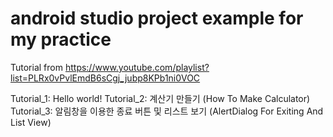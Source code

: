 # android studio project example for my practice
Tutorial from https://www.youtube.com/playlist?list=PLRx0vPvlEmdB6sCgj_jubp8KPb1ni0VOC

Tutorial_1: Hello world!
Tutorial_2: 계산기 만들기 (How To Make Calculator)   
Tutorial_3: 알림창을 이용한 종료 버튼 및 리스트 보기 (AlertDialog For Exiting And List View)
